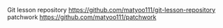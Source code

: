Git lesson repository https://github.com/matyoo111/git-lesson-repository
patchwork https://github.com/matyoo111/patchwork
